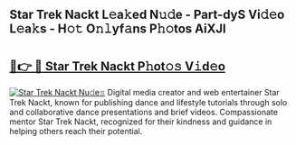 ## Star Trek Nackt L𝚎a𝚔ed N𝚞𝚍e - Part-dyS Vi𝚍𝚎o L𝚎a𝚔s - H𝚘𝚝 O𝚗𝚕yf𝚊ns P𝚑𝚘tos AiXJl

# <h2><a href="http://kff4kwc.oniu.top/?m=Star+Trek+Nackt">🔗👉 🔴 Star Trek Nackt P𝚑ot𝚘𝚜 V𝚒d𝚎o</a></h2>

[![Star Trek Nackt Nu𝚍e𝚜](https://i.imgur.com/0qMVB7G.gif)](http://kff4kwc.oniu.top/?m=Star+Trek+Nackt)
Digital media creator and web entertainer Star Trek Nackt, known for publishing dance and lifestyle tutorials through solo and collaborative dance presentations and brief videos. Compassionate mentor Star Trek Nackt, recognized for their kindness and guidance in helping others reach their potential.  
